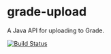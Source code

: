 # grade-upload
A Java API for uploading to Grade.

[![Build Status](https://drone.io/github.com/gradesystem/grade-upload/status.png)](https://drone.io/github.com/gradesystem/grade-upload/latest)